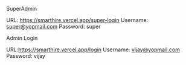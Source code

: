 SuperAdmin

URL: https://smarthire.vercel.app/super-login
Username: super@yopmail.com
Password: super


Admin Login

URL:https://smarthire.vercel.app/login
Username: vijay@yopmail.com
Password: vijay

